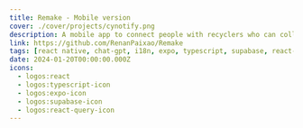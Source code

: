 ```yaml
---
title: Remake - Mobile version
cover: ./cover/projects/cynotify.png
description: A mobile app to connect people with recyclers who can collect their recyclable materials.
link: https://github.com/RenanPaixao/Remake
tags: [react native, chat-gpt, i18n, expo, typescript, supabase, react-query, formik, yup]
date: 2024-01-20T00:00:00.000Z
icons:
  - logos:react
  - logos:typescript-icon
  - logos:expo-icon
  - logos:supabase-icon
  - logos:react-query-icon
---
```

